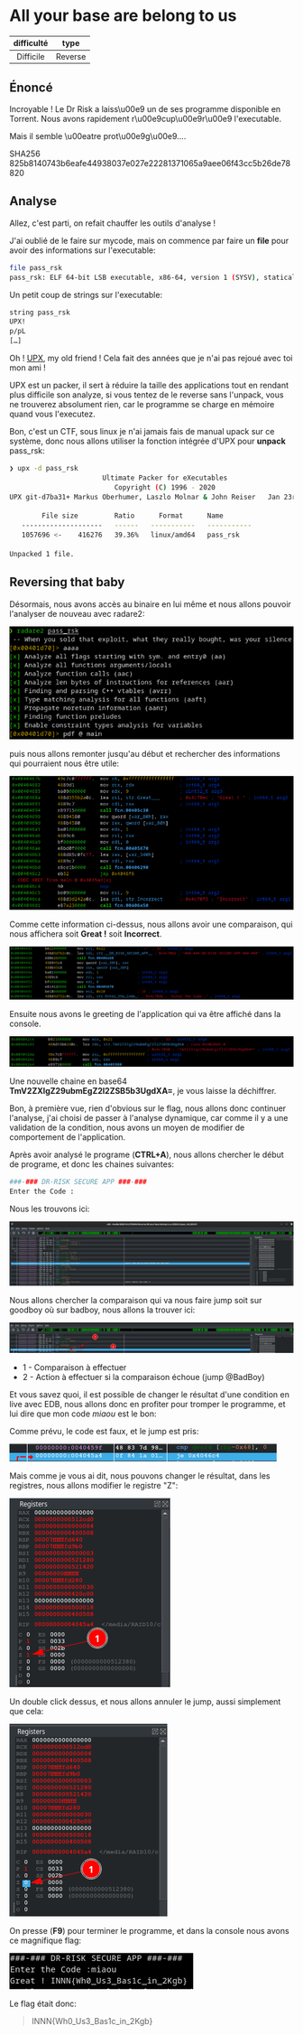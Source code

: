# All your base are belong to us

|difficulté|type|
|:---:|:---:|
|Difficile|Reverse|

## Énoncé
Incroyable ! Le Dr Risk a laiss\u00e9 un de ses programme disponible en Torrent. Nous avons rapidement r\u00e9cup\u00e9r\u00e9 l'executable.



Mais il semble \u00eatre prot\u00e9g\u00e9....

SHA256 825b8140743b6eafe44938037e027e22281371065a9aee06f43cc5b26de78820

## Analyse

Allez, c'est parti, on refait chauffer les outils d'analyse !

J'ai oublié de le faire sur mycode, mais on commence par faire un **file** pour avoir des informations sur l'executable:

```bash
file pass_rsk
pass_rsk: ELF 64-bit LSB executable, x86-64, version 1 (SYSV), statically linked, no section header
```

Un petit coup de strings sur l'executable:
```bash
string pass_rsk
UPX!
p/pL
[…]
```

Oh ! [UPX](https://upx.github.io/), my old friend ! Cela fait des années que je n'ai pas rejoué avec toi mon ami !

UPX est un packer, il sert à réduire la taille des applications tout en rendant plus difficile son analyze, si vous tentez de le reverse sans l'unpack, vous ne trouverez absolument rien,
car le programme se charge en mémoire quand vous l'executez.

Bon, c'est un CTF, sous linux je n'ai jamais fais de manual upack sur ce système, donc nous allons utiliser la fonction intégrée d'UPX pour **unpack** pass_rsk:

```bash
❯ upx -d pass_rsk
                       Ultimate Packer for eXecutables
                          Copyright (C) 1996 - 2020
UPX git-d7ba31+ Markus Oberhumer, Laszlo Molnar & John Reiser   Jan 23rd 2020

        File size         Ratio      Format      Name
   --------------------   ------   -----------   -----------
   1057696 <-    416276   39.36%   linux/amd64   pass_rsk

Unpacked 1 file.
```

## Reversing that baby

Désormais, nous avons accès au binaire en lui même et nous allons pouvoir l'analyser de nouveau avec radare2:

![radare-1](./IMG/radare-1.png)

puis nous allons remonter jusqu'au début et rechercher des informations qui pourraient nous être utile:

![radare-2](./IMG/radare-2.png)

Comme cette information ci-dessus, nous allons avoir une comparaison, qui nous affichera soit **Great !** soit **Incorrect**.

![radare-3](./IMG/radare-3.png)

Ensuite nous avons le greeting de l'application qui va être affiché dans la console.

![radare-4](./IMG/radare-4.png)

Une nouvelle chaine en base64 **TmV2ZXIgZ29ubmEgZ2l2ZSB5b3UgdXA=**, je vous laisse la déchiffrer.

Bon, à première vue, rien d'obvious sur le flag, nous allons donc continuer l'analyse, j'ai choisi de passer à l'analyse dynamique, car comme il y a une validation de la condition, nous avons un moyen de modifier de comportement de l'application.

Après avoir analysé le programe (**CTRL+A**), nous allons chercher le début de programe, et donc les chaines suivantes:

```bash
###-### DR-RISK SECURE APP ###-###
Enter the Code :
```

Nous les trouvons ici:

![prog start](./IMG/edb-1.png)

Nous allons chercher la comparaison qui va nous faire jump soit sur goodboy où sur badboy, nous allons la trouver ici:

![comparaison](./IMG/edb-2.png)

* 1 - Comparaison à effectuer 
* 2 - Action à effectuer si la comparaison échoue (jump @BadBoy)

Et vous savez quoi, il est possible de changer le résultat d'une condition en live avec EDB, nous allons donc en profiter pour tromper le programme, et lui dire que mon code *miaou* est le bon:

Comme prévu, le code est faux, et le jump est pris:

![jump](./IMG/edb-3.png)

Mais comme je vous ai dit, nous pouvons changer le résultat, dans les registres, nous allons modifier le registre "Z":

![register](./IMG/edb-4.png)

Un double click dessus, et nous allons annuler le jump, aussi simplement que cela:

![no jump](./IMG/edb-5.png)

On presse (**F9**) pour terminer le programme, et dans la console nous avons ce magnifique flag:

![flag](./IMG/flag.png)

Le flag était donc:

>INNN{Wh0_Us3_Bas1c_in_2Kgb}
